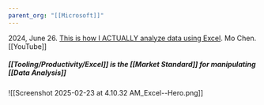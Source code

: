 ```yaml
---
parent_org: "[[Microsoft]]"
---
```


2024, June 26. [This is how I ACTUALLY analyze data using Excel](http://localhost:5173/). Mo Chen. [[YouTube]] 

##### [[Tooling/Productivity/Excel]] is the [[Market Standard]] for manipulating [[Data Analysis]]
![[Screenshot 2025-02-23 at 4.10.32 AM_Excel--Hero.png]]